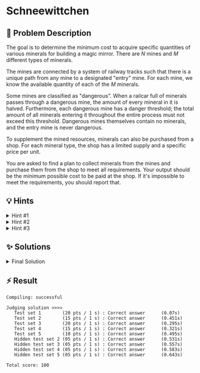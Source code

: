 # Schneewittchen

## 📝 Problem Description

The goal is to determine the minimum cost to acquire specific quantities of various minerals for building a magic mirror. There are $N$ mines and $M$ different types of minerals.

The mines are connected by a system of railway tracks such that there is a unique path from any mine to a designated "entry" mine. For each mine, we know the available quantity of each of the $M$ minerals.

Some mines are classified as "dangerous". When a railcar full of minerals passes through a dangerous mine, the amount of every mineral in it is halved. Furthermore, each dangerous mine has a danger threshold; the total amount of all minerals entering it throughout the entire process must not exceed this threshold. Dangerous mines themselves contain no minerals, and the entry mine is never dangerous.

To supplement the mined resources, minerals can also be purchased from a shop. For each mineral type, the shop has a limited supply and a specific price per unit.

You are asked to find a plan to collect minerals from the mines and purchase them from the shop to meet all requirements. Your output should be the minimum possible cost to be paid at the shop. If it's impossible to meet the requirements, you should report that.

## 💡 Hints

<details>
<summary>Hint #1</summary>
The problem asks to minimize a cost, which is a linear function of the amounts bought from the shop. This optimization is subject to several conditions: meeting the required amounts, not exceeding shop supply, and adhering to the danger thresholds in the mines. This structure—minimizing a linear objective under linear constraints—is characteristic of a specific class of optimization problems.
</details>
<details>
<summary>Hint #2</summary>
This problem can be effectively modeled using **Linear Programming (LP)**. The core task is to define variables that represent the quantities of minerals being moved or purchased and then translate the problem's rules into a set of linear equations and inequalities (constraints).
</details>
<details>
<summary>Hint #3</summary>
A crucial simplification is to realize that you don't need a variable for every single mine. The state of the system is entirely determined by the flow of minerals through a small set of "relevant" mines: the **entry mine** and all **dangerous mines**. The flow of minerals from any safe mine is only constrained by the next dangerous mine it encounters on its path to the entry. This significantly reduces the number of variables and constraints in your LP model.
</details>

## ✨ Solutions

<details>
<summary>Final Solution</summary>
The problem of minimizing cost under a set of linear constraints is a classic application of **Linear Programming (LP)**. Our main task is to correctly model the flow of minerals, the associated costs, and all the given restrictions as an LP problem.

### Core Idea: Modeling with a Linear Program

The fundamental challenge is to determine the maximum amount of each mineral we can extract from the mines and deliver to the entry, subject to the constraints imposed by dangerous mines. Once we know this, we can calculate the remaining amount needed for each mineral and determine the minimum cost to purchase it from the shop.

A key insight is that we only need to model the flow of minerals through the "relevant" mines: the entry (mine 0) and the dangerous mines. The resources from any non-dangerous mine contribute to the flow of the first dangerous mine on its path to the entry (or to the entry itself if no such mine exists). This allows us to drastically reduce the complexity of our model.

### LP Variables
We define two types of variables:

1.  $g_{ij}$: The total amount of mineral $j$ that originates from the sub-structure "governed" by relevant mine $i$ and successfully arrives at mine $i$. The set of relevant mines includes the entry and all dangerous mines.
2.  $b_j$: The amount of mineral $j$ that we buy from the shop.

Our goal is to find the values of these variables that satisfy all constraints while minimizing the total shopping cost.

### LP Constraints
We can now express the problem's rules as a series of linear constraints.

1.  **Resource and Flow Conservation:** For each relevant mine $i$ and each mineral $j$, the amount $g_{ij}$ is constrained by two factors: the total available resources and the flow from its descendant dangerous mines.
    To formalize this, we first need to identify, for each relevant mine $i$, which other mines are in its "domain". The domain of $i$ consists of all mines `u` such that the path from `u` to the entry passes through `i`, but not through any other dangerous mine between `u` and `i`. We can find these mines using a traversal (like a DFS or BFS) starting from `i` and stopping the traversal down any path as soon as another dangerous mine is encountered.

    Let's denote the set of first-level dangerous children of `i` as $C_i$. The flow constraints for $g_{ij}$ are:

    *   **Lower Bound:** The flow $g_{ij}$ must account for the (halved) flows arriving from its dangerous children.
        $$ g_{ij} \geq \sum_{c \in C_i} \frac{1}{2} g_{cj} $$
        This can be rewritten as: $g_{ij} - \sum_{c \in C_i} \frac{1}{2} g_{cj} \geq 0$.

    *   **Upper Bound:** The flow $g_{ij}$ cannot exceed the total amount of mineral $j$ available in its domain, plus the contributions from its dangerous children. Let $R_{ij}$ be the total amount of mineral $j$ available in all non-dangerous mines within the domain of $i$ (including $i$ itself if it's the entry).
        $$ g_{ij} \leq R_{ij} + \sum_{c \in C_i} \frac{1}{2} g_{cj} $$
        This can be rewritten as: $g_{ij} - \sum_{c \in C_i} \frac{1}{2} g_{cj} \leq R_{ij}$.

2.  **Danger Threshold:** For each dangerous mine $i$ (where $i \neq 0$), the total amount of all minerals flowing through it must not exceed its danger threshold $d_i$.
    $$ \sum_{j=0}^{m-1} g_{ij} \leq d_i $$

3.  **Final Requirement:** For each mineral $j$, the amount extracted from the entry mine ($g_{0j}$) plus the amount bought from the shop ($b_j$) must be at least the required amount $c_j$.
    $$ g_{0j} + b_j \geq c_j $$

4.  **Shop Supply:** The amount of each mineral $j$ bought from the shop cannot exceed the available supply $s_j$.
    $$ 0 \leq b_j \leq s_j $$

5.  **Non-negativity:** All flow variables must be non-negative.
    $$ g_{ij} \geq 0 $$

### Objective Function
We want to minimize the total cost paid at the shop. This is a linear function of our "buy" variables $b_j$ and their corresponding prices $p_j$.
$$ \text{minimize} \quad \sum_{j=0}^{m-1} b_j \cdot p_j $$

### Implementation Note: Variable Indexing
Since we only create variables for a small subset of mines (at most 21: 1 entry + 20 dangerous), we should map their original mine indices to a compact range (e.g., $0, 1, \dots, k$) for the LP solver. This prevents the creation of a large, sparse variable matrix, which would be inefficient. For instance, if mine 999 is dangerous, we wouldn't want the LP solver to implicitly create variables for mines 0 through 998. The code below uses a `std::unordered_map` for this purpose.

By setting up and solving this LP, we can find the optimal solution. If the LP solver reports that the problem is infeasible, it means there is no way to satisfy all constraints, and the output should be "Impossible!". Otherwise, the objective value gives the minimum cost.

```cpp
#include <iostream>
#include <vector>
#include <stack>
#include <unordered_map>
#include <iomanip>

#include <CGAL/QP_models.h>
#include <CGAL/QP_functions.h>
#include <CGAL/Gmpq.h>

// CGAL types
typedef double IT;
typedef CGAL::Gmpq ET;
typedef CGAL::Quadratic_program<IT> Program;
typedef CGAL::Quadratic_program_solution<ET> Solution;

// Struct to hold mineral properties
struct Mineral {
  long required;
  long supply;
  int price;
};

// Function to safely convert CGAL's exact rational type to a double and floor it
double floor_to_double(const CGAL::Quotient<ET>& x) {
 double a = std::floor(CGAL::to_double(x));
 while (a > x) a -= 1;
 while (a+1 <= x) a += 1;
 return a;
}

void solve() {
  // ===== READ INPUT =====
  int n, m;
  std::cin >> n >> m;
  
  std::vector<long> danger_levels(n);
  std::vector<bool> is_dangerous(n, false);
  std::vector<std::vector<int>> available_minerals(n, std::vector<int>(m));
  
  std::vector<int> relevant_mines;
  relevant_mines.push_back(0); // The entry is always relevant

  for (int i = 0; i < n; ++i) {
    std::cin >> danger_levels[i];
    if (danger_levels[i] >= 0) {
      is_dangerous[i] = true;
      if (i != 0) relevant_mines.push_back(i);
    }
    for (int j = 0; j < m; ++j) {
      std::cin >> available_minerals[i][j];
    }
  }
  
  std::vector<std::vector<int>> children_adj(n);
  for (int i = 0; i < n - 1; ++i) {
    int u, v;
    std::cin >> u >> v;
    children_adj[v].push_back(u);
  }
  
  std::vector<Mineral> minerals(m);
  for (int i = 0; i < m; ++i) {
    std::cin >> minerals[i].required >> minerals[i].supply >> minerals[i].price;
  }

  // ===== SETUP LP =====
  
  // Map relevant mine indices to compact LP variable indices to avoid a sparse matrix
  // b_j variables are at indices 0 to m-1
  // g_ij variables start from index m
  int var_idx = m;
  std::unordered_map<int, int> mine_to_var_map;
  for (int mine_id : relevant_mines) {
    mine_to_var_map[mine_id] = var_idx;
    var_idx += m;
  }

  Program lp(CGAL::SMALLER, true, 0, false, 0);
  int constraint_idx = 0;

  // Build constraints for each relevant mine
  for (int i : relevant_mines) {
    // For mine i, find its domain: all descendant mines up to the next dangerous one
    std::vector<int> domain_children;
    std::vector<int> dangerous_descendants;
    std::stack<int> s;
    for (int child : children_adj[i]) {
      s.push(child);
    }
    
    while (!s.empty()) {
      int curr = s.top();
      s.pop();
      if (is_dangerous[curr]) {
        dangerous_descendants.push_back(curr);
      } else {
        domain_children.push_back(curr);
        for (int child : children_adj[curr]) {
          s.push(child);
        }
      }
    }
    
    // Calculate total minerals available in the domain of i
    std::vector<long> total_minerals_in_domain(m, 0);
    if (!is_dangerous[i]) { // Entry mine can have minerals
        for(int j=0; j<m; ++j) total_minerals_in_domain[j] += available_minerals[i][j];
    }
    for (int child : domain_children) {
      for (int j = 0; j < m; ++j) {
        total_minerals_in_domain[j] += available_minerals[child][j];
      }
    }
    
    // Create flow conservation and resource constraints
    for (int j = 0; j < m; ++j) {
      int current_g_var = mine_to_var_map[i] + j;
      
      // Constraint: g_ij - 0.5 * sum(g_cj) <= R_ij
      lp.set_a(current_g_var, constraint_idx, 1);
      for (int child_mine : dangerous_descendants) {
        lp.set_a(mine_to_var_map[child_mine] + j, constraint_idx, -0.5);
      }
      lp.set_b(constraint_idx, total_minerals_in_domain[j]);
      constraint_idx++;
      
      // Constraint: g_ij - 0.5 * sum(g_cj) >= 0  (or -g_ij + 0.5 * sum(g_cj) <= 0)
      lp.set_a(current_g_var, constraint_idx, -1);
      for (int child_mine : dangerous_descendants) {
        lp.set_a(mine_to_var_map[child_mine] + j, constraint_idx, 0.5);
      }
      lp.set_b(constraint_idx, 0);
      constraint_idx++;
    }
    
    // Danger threshold constraint for dangerous mines
    if (is_dangerous[i]) {
      for (int j = 0; j < m; ++j) {
        lp.set_a(mine_to_var_map[i] + j, constraint_idx, 1);
      }
      lp.set_b(constraint_idx, danger_levels[i]);
      constraint_idx++;
    }
  }
  
  // Requirement constraints: g_0j + b_j >= c_j (or -g_0j - b_j <= -c_j)
  for (int j = 0; j < m; ++j) {
    lp.set_a(j, constraint_idx, -1); // b_j variable
    lp.set_a(mine_to_var_map[0] + j, constraint_idx, -1); // g_0j variable
    lp.set_b(constraint_idx, -minerals[j].required);
    constraint_idx++;
  }
  
  // Shop supply constraints and objective function
  for (int j = 0; j < m; ++j) {
    lp.set_u(j, true, minerals[j].supply); // b_j <= supply
    lp.set_c(j, minerals[j].price);        // objective coefficient for b_j
  }
  
  // ===== SOLVE AND OUTPUT =====
  Solution s = CGAL::solve_linear_program(lp, ET());
  
  if (s.is_infeasible()) {
    std::cout << "Impossible!" << std::endl;
  } else {
    std::cout << static_cast<long>(floor_to_double(s.objective_value())) << std::endl;
  }
}

int main() {
  std::ios_base::sync_with_stdio(false);
  std::cin.tie(NULL);
  
  int t;
  std::cin >> t;
  while (t--) {
    solve();
  }
  
  return 0;
}
```
</details>

## ⚡ Result

```plaintext
Compiling: successful

Judging solution >>>>
   Test set 1        (20 pts / 1 s) : Correct answer      (0.07s)
   Test set 2        (15 pts / 1 s) : Correct answer      (0.451s)
   Test set 3        (20 pts / 1 s) : Correct answer      (0.295s)
   Test set 4        (15 pts / 1 s) : Correct answer      (0.321s)
   Test set 5        (10 pts / 1 s) : Correct answer      (0.495s)
   Hidden test set 2 (05 pts / 1 s) : Correct answer      (0.531s)
   Hidden test set 3 (05 pts / 1 s) : Correct answer      (0.557s)
   Hidden test set 4 (05 pts / 1 s) : Correct answer      (0.583s)
   Hidden test set 5 (05 pts / 1 s) : Correct answer      (0.643s)

Total score: 100
```